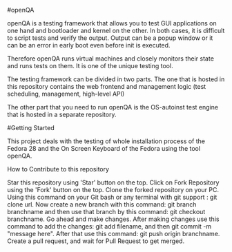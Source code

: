 #openQA

openQA is a testing framework that allows you to test GUI applications on one hand and bootloader and kernel on the other. In both cases, it is difficult to script tests and verify the output. Output can be a popup window or it can be an error in early boot even before init is executed.

Therefore openQA runs virtual machines and closely monitors their state and runs tests on them.
It is one of the unique testing tool.

The testing framework can be divided in two parts. The one that is hosted in this repository contains the web frontend and management logic (test scheduling, management, high-level API)

The other part that you need to run openQA is the OS-autoinst test engine that is hosted in a separate repository.


#Getting Started 

This project deals with the testing of whole installation process of the Fedora 28 and the On Screen Keyboard of the Fedora using the tool openQA.

How to Contribute to this repository

Star this repository using 'Star' button on the top.
Click on Fork Repository using the 'Fork' button on the top.
Clone the forked repository on your PC. Using this command on your Git bash or any terminal with git support : git clone url.
Now create a new branch with this command: git branch branchname and then use that branch by this command: git checkout         branchname.
Go ahead and make changes.
After making changes use this command to add the changes: git add filename, and then git commit -m "message here".
After that use this command: git push origin branchname.
Create a pull request, and wait for Pull Request to get merged.

